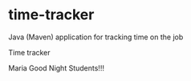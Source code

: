 # time-tracker
Java (Maven) application for tracking time on the job

Time tracker

Maria Good Night Students!!!

